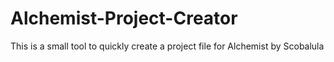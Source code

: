 # Alchemist-Project-Creator
This is a small tool to quickly create a project file for Alchemist by Scobalula
